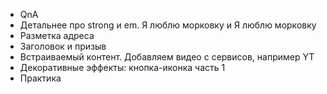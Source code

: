 <ul>
  <li>QnA</li> 
<li>Детальнее про strong и em. Я люблю морковку и Я люблю морковку</li>
<li>Разметка адреса</li>
<li>Заголовок и призыв</li>
<li>Встраиваемый контент. Добавляем видео с сервисов, например YT</li>
<li>Декоративные эффекты: кнопка-иконка часть 1</li>
<li>Практика</li>
  </ul>
